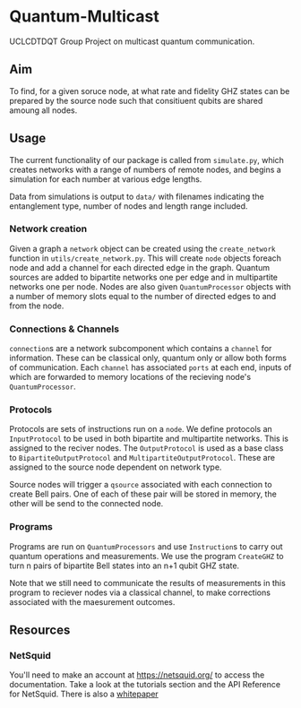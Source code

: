 # Quantum-Multicast
UCLCDTDQT Group Project on multicast quantum communication.

## Aim
To find, for a given soruce node, at what rate and fidelity GHZ states can be prepared by the source node such that consitiuent qubits are shared amoung all nodes.

## Usage

The current functionality of our package is called from `simulate.py`, which creates networks with a range of numbers of remote nodes, and begins a simulation for each number at various edge lengths.

Data from simulations is output to `data/` with filenames indicating the entanglement type, number of nodes and length range included.

### Network creation

Given a graph a `network` object can be created using the `create_network` function in `utils/create_network.py`.
This will create `node` objects foreach node and add a channel for each directed edge in the graph. Quantum sources are added to bipartite networks one per edge and in multipartite networks one per node. Nodes are also given `QuantumProcessor` objects with a number of memory slots equal to the number of directed edges to and from the node.

### Connections & Channels 
`connection`s are a network subcomponent which contains a `channel` for information. These can be classical only, quantum only or allow both forms of communication. Each `channel` has associated `ports` at each end, inputs of which are forwarded to memory locations of the recieving node's `QuantumProcessor`.

### Protocols

Protocols are sets of instructions run on a `node`. We define protocols an `InputProtocol` to be used in both bipartite and multipartite networks. This is assigned to the reciver nodes. The `OutputProtocol` is used as a base class to `BipartiteOutputProtocol` and `MultipartiteOutputProtocol`. These are assigned to the source node dependent on network type.

Source nodes will trigger a `qsource` associated with each connection to create Bell pairs. One of each of these pair will be stored in memory, the other will be send to the connected node.

### Programs

Programs are run on `QuantumProcessors` and use `Instruction`s to carry out quantum operations and measurements. We use the program `CreateGHZ` to turn n pairs of bipartite Bell states into an n+1 qubit GHZ state.

Note that we still need to communicate the results of measurements in this program to reciever nodes via a classical channel, to make corrections associated with the maesurement outcomes.

## Resources

### NetSquid 
You'll need to make an account at https://netsquid.org/ to access the documentation. Take a look at the tutorials section and the API Reference for NetSquid.
There is also a [whitepaper](http://arxiv.org/abs/1411.4028)
